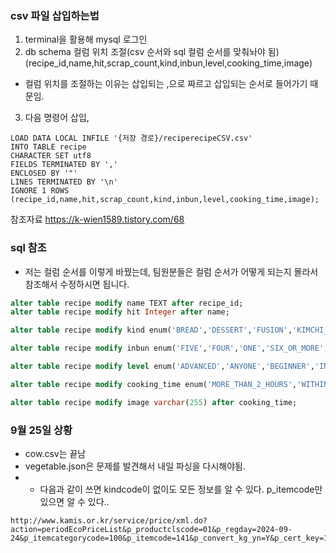 ### csv 파일 삽입하는법
1. terminal을 활용해 mysql 로그인
2. db schema 컬럼 위치 조절(csv 순서와 sql 컬럼 순서를 맞춰놔야 됨)
    (recipe_id,name,hit,scrap_count,kind,inbun,level,cooking_time,image)
* 컬럼 위치를 조절하는 이유는 삽입되는 ,으로 짜르고 삽입되는 순서로 들어가기 때문임. 
3. 다음 명령어 삽입, 
```mysql
LOAD DATA LOCAL INFILE '{저장 경로}/reciperecipeCSV.csv'
INTO TABLE recipe
CHARACTER SET utf8
FIELDS TERMINATED BY ',' 
ENCLOSED BY '"'
LINES TERMINATED BY '\n'
IGNORE 1 ROWS
(recipe_id,name,hit,scrap_count,kind,inbun,level,cooking_time,image);
```

참조자료 https://k-wien1589.tistory.com/68


### sql 참조
* 저는 컬럼 순서를 이렇게 바꿨는데, 팀원분들은 컬럼 순서가 어떻게 되는지 몰라서 참조해서 수정하시면 됩니다.
```sql
alter table recipe modify name TEXT after recipe_id;
alter table recipe modify hit Integer after name;

alter table recipe modify kind enum('BREAD','DESSERT','FUSION','KIMCHI_PICKLES_SAUCES','MAIN_DISH','NOODLES_DUMPLINGS','OTHER','RICE_PORRIDGE_RICE_CAKE','SALAD','SEASONING_SAUCE_JAM','SIDE_DISH','SNACK','SOUP','SOUP_STEW','STEW','TEA_BEVERAGE_ALCOHOL','WESTERN') after scrap_count;

alter table recipe modify inbun enum('FIVE','FOUR','ONE','SIX_OR_MORE','THREE','TWO') after kind

alter table recipe modify level enum('ADVANCED','ANYONE','BEGINNER','INTERMEDIATE','MASTER') after inbun;

alter table recipe modify cooking_time enum('MORE_THAN_2_HOURS','WITHIN_10_MINUTES','WITHIN_15_MINUTES','WITHIN_20_MINUTES','WITHIN_2_HOURS','WITHIN_30_MINUTES','WITHIN_5_MINUTES','WITHIN_60_MINUTES','WITHIN_90_MINUTES') after level;

alter table recipe modify image varchar(255) after cooking_time;
```

### 9월 25일 상황
* cow.csv는 끝남
* vegetable.json은 문제를 발견해서 내일 파싱을 다시해야됨.
* * 다음과 같이 쓰면 kindcode이 없이도 모든 정보를 알 수 있다. p_itemcode만 있으면 알 수 있다..
```text
http://www.kamis.or.kr/service/price/xml.do?action=periodEcoPriceList&p_productclscode=01&p_regday=2024-09-24&p_itemcategorycode=100&p_itemcode=141&p_convert_kg_yn=Y&p_cert_key=111&p_cert_id=222&p_returntype=xml

```